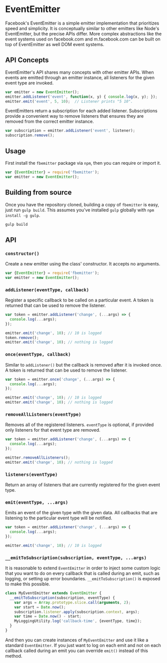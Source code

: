 # EventEmitter

Facebook's EventEmitter is a simple emitter implementation that prioritizes speed and simplicity. It
is conceptually similar to other emitters like Node's EventEmitter, but the precise APIs differ.
More complex abstractions like the event systems used on facebook.com and m.facebook.com can be
built on top of EventEmitter as well DOM event systems.

## API Concepts

EventEmitter's API shares many concepts with other emitter APIs. When events are emitted through an
emitter instance, all listeners for the given event type are invoked.

```js
var emitter = new EventEmitter();
emitter.addListener('event', function(x, y) { console.log(x, y); });
emitter.emit('event', 5, 10);  // Listener prints "5 10".
```

EventEmitters return a subscription for each added listener. Subscriptions provide a convenient way
to remove listeners that ensures they are removed from the correct emitter instance.

```js
var subscription = emitter.addListener('event', listener);
subscription.remove();
```

## Usage

First install the `fbemitter` package via `npm`, then you can require or import it.

```js
var {EventEmitter} = require('fbemitter');
var emitter = new EventEmitter();

```

## Building from source

Once you have the repository cloned, building a copy of `fbemitter` is easy, just run `gulp build`.
This assumes you've installed `gulp` globally with `npm install -g gulp`.

```sh
gulp build
```

## API

### `constructor()`

Create a new emitter using the class' constructor. It accepts no arguments.

```js
var {EventEmitter} = require('fbemitter');
var emitter = new EventEmitter();
```

### `addListener(eventType, callback)`

Register a specific callback to be called on a particular event. A token is returned that can be
used to remove the listener.

```js
var token = emitter.addListener('change', (...args) => {
  console.log(...args);
});

emitter.emit('change', 10); // 10 is logged
token.remove();
emitter.emit('change', 10); // nothing is logged
```

### `once(eventType, callback)`

Similar to `addListener()` but the callback is removed after it is invoked once. A token is returned
that can be used to remove the listener.

```js
var token = emitter.once('change', (...args) => {
  console.log(...args);
});

emitter.emit('change', 10); // 10 is logged
emitter.emit('change', 10); // nothing is logged
```

### `removeAllListeners(eventType)`

Removes all of the registered listeners. `eventType` is optional, if provided only listeners for
that event type are removed.

```js
var token = emitter.addListener('change', (...args) => {
  console.log(...args);
});

emitter.removeAllListeners();
emitter.emit('change', 10); // nothing is logged
```

### `listeners(eventType)`

Return an array of listeners that are currently registered for the given event type.

### `emit(eventType, ...args)`

Emits an event of the given type with the given data. All callbacks that are listening to the
particular event type will be notified.

```js
var token = emitter.addListener('change', (...args) => {
  console.log(...args);
});

emitter.emit('change', 10); // 10 is logged
```

### `__emitToSubscription(subscription, eventType, ...args)`

It is reasonable to extend `EventEmitter` in order to inject some custom logic that you want to do
on every callback that is called during an emit, such as logging, or setting up error boundaries.
`__emitToSubscription()` is exposed to make this possible.

```js
class MyEventEmitter extends EventEmitter {
  __emitToSubscription(subscription, eventType) {
    var args = Array.prototype.slice.call(arguments, 2);
    var start = Date.now();
    subscription.listener.apply(subscription.context, args);
    var time = Date.now() - start;
    MyLoggingUtility.log('callback-time', {eventType, time});
  }
}
```

And then you can create instances of `MyEventEmitter` and use it like a standard `EventEmitter`. If
you just want to log on each emit and not on each callback called during an emit you can override
`emit()` instead of this method.

